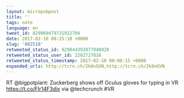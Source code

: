 ```yaml
---
layout: micropubpost
title: ''
tags: note
language: en
tweet_id: 829969479731912704
date: 2017-02-10 08:25:18 +0000
slug: '082518'
retweeted_status_id: 829844392877948928
retweeted_status_user_id: 2282727816
retweeted_status_timestamp: 2017-02-10 00:08:15 +0000
expanded_urls: http://tcrn.ch/2k8nGVN,http://tcrn.ch/2k8nGVN
---
```

RT @bigpotplant: Zuckerberg shows off Oculus gloves for typing in VR https://t.co/FIr14F3dix via @techcrunch #VR
